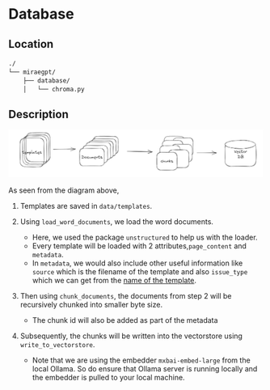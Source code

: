 # Database

## Location
```bash
./
└── miraegpt/
    ├── database/
    │   └── chroma.py
```

## Description

![Data Processing Process](../assets/data-processing-process.png)

As seen from the diagram above,  

1. Templates are saved in `data/templates`.  
2. Using `load_word_documents`, we load the word documents.  
    - Here, we used the package `unstructured` to help us with the loader.  
    - Every template will be loaded with 2 attributes,`page_content` and `metadata`.   
    - In `metadata`, we would also include other useful information like `source` which is the filename of the template and also `issue_type` which we can get from the [name of the template](../developer/data.md#description). 
3. Then using `chunk_documents`, the documents from step 2 will be recursively chunked into smaller byte size.
    - The chunk id will also be added as part of the metadata

4. Subsequently, the chunks will be written into the vectorstore using `write_to_vectorstore`. 
    - Note that we are using the embedder `mxbai-embed-large` from the local Ollama. So do ensure that Ollama server is running locally and the embedder is pulled to your local machine.